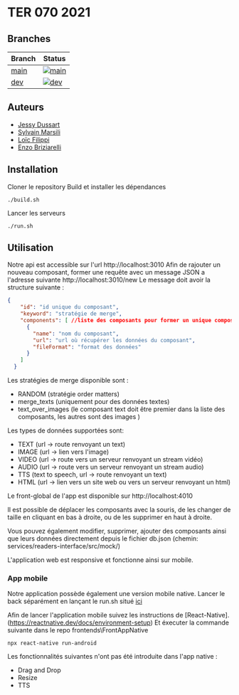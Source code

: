 # TER 070 2021


## Branches

| Branch | Status |
| ------ | ------ |
| [main](https://github.com/pns-si5-al-course/al-drone-21-22-e/tree/main) | [![main]()]() |
| [dev](https://github.com/pns-si5-al-course/al-drone-21-22-e/tree/develop) | [![dev]()]() |

## Auteurs

- [Jessy Dussart](https://github.com/Misaux)
- [Sylvain Marsili](https://github.com/SylvainMarsili)
- [Loïc Filippi](https://github.com/luclys)
- [Enzo Briziarelli](https://github.com/enbriziare)

## Installation
Cloner le repository
Build et installer les dépendances
````shell
./build.sh
````
Lancer les serveurs
````shell
./run.sh
````

## Utilisation
Notre api est accessible sur l'url http://localhost:3010
Afin de rajouter un nouveau composant, former une requête avec un message JSON a l'adresse suivante http://localhost:3010/new
Le message doit avoir la structure suivante : 
````json
{
    "id": "id unique du composant",
    "keyword": "stratégie de merge",
    "components": [ //liste des composants pour former un unique composant
      {
        "name": "nom du composant",
        "url": "url où récupérer les données du composant",
        "fileFormat": "format des données"
      }
    ]
  }
````
Les stratégies de merge disponible sont :
* RANDOM (stratégie order matters)
* merge_texts (uniquement pour des données textes)
* text_over_images (le composant text doit être premier dans la liste des composants, les autres sont des images )

Les types de données supportées sont:
* TEXT (url -> route renvoyant un text)
* IMAGE (url -> lien vers l'image)
* VIDEO (url -> route vers un serveur renvoyant un stream vidéo)
* AUDIO (url -> route vers un serveur renvoyant un stream audio)
* TTS (text to speech, url -> route renvoyant un text)
* HTML (url -> lien vers un site web ou vers un serveur renvoyant un html)

Le front-global de l'app est disponible sur http://localhost:4010

Il est possible de déplacer les composants avec la souris, de les changer de taille en cliquant en bas à droite, ou de les supprimer en haut à droite.

Vous pouvez également modifier, supprimer, ajouter des composants ainsi que leurs données directement depuis le fichier db.json (chemin: services/readers-interface/src/mock/)

L'application web est responsive et fonctionne ainsi sur mobile. 

### App mobile

Notre application possède également une version mobile native.
Lancer le back séparément en lançant le run.sh situé [ici](services\readers-interface)


Afin de lancer l'application mobile suivez les instructions de [React-Native].(https://reactnative.dev/docs/environment-setup)
Et éxecuter la commande suivante dans le repo frontends\FrontAppNative
````shell
npx react-native run-android
````
Les fonctionnalités suivantes n'ont pas été introduite dans l'app native :
*	Drag and Drop
*	Resize
*   TTS
